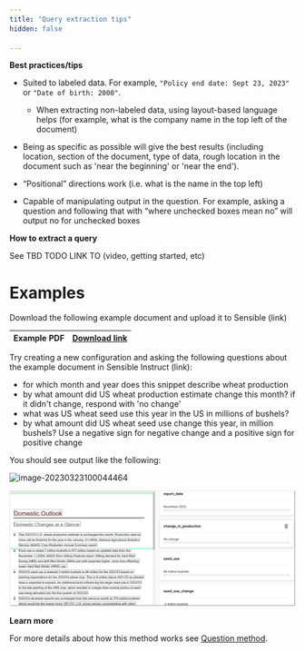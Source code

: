 ```yaml
---
title: "Query extraction tips"
hidden: false

---
```




**Best practices/tips**

- Suited to labeled data. For example, `"Policy end date: Sept 23, 2023"`  or `"Date of birth: 2000"`.
  - When extracting non-labeled data, using layout-based language helps (for example, what is the company name in the top left of the document)

- Being as specific as possible will give the best results (including location, section of the document, type of data, rough location in the document such as 'near the beginning' or 'near the end').

- “Positional” directions work (i.e. what is the name in the top left)

- Capable of manipulating output in the question. For example, asking a question and following that with “where unchecked boxes mean no” will output no for unchecked boxes

**How to extract a query**

See TBD TODO LINK TO (video, getting started, etc)

Examples
===

Download the following example document and upload it to Sensible (link)

| Example PDF | [Download link](https://raw.githubusercontent.com/sensible-hq/sensible-docs/main/readme-sync/assets/v0/pdfs/summarizer_crop.pdf) |
| ----------- | ------------------------------------------------------------ |



Try creating a new configuration and asking the following questions about the example document in Sensible Instruct (link):

- for which month and year does this snippet describe wheat production
- by what amount did US wheat production estimate change this month? if it didn't change, respond with 'no change'
- what was US wheat seed use this year in the US in millions of bushels?
- by what amount did US wheat seed use change this year, in million bushels? Use a negative sign for negative change and a positive sign for positive change

You should see output like the following:

![image-20230323100044464](C:\Users\franc\AppData\Roaming\Typora\typora-user-images\image-20230323100044464.png)



![Click to enlarge](https://raw.githubusercontent.com/sensible-hq/sensible-docs/main/readme-sync/assets/v0/images/final/question_instruct.png)

**Learn more**

For more details about how this method works see [Question method](doc:question).